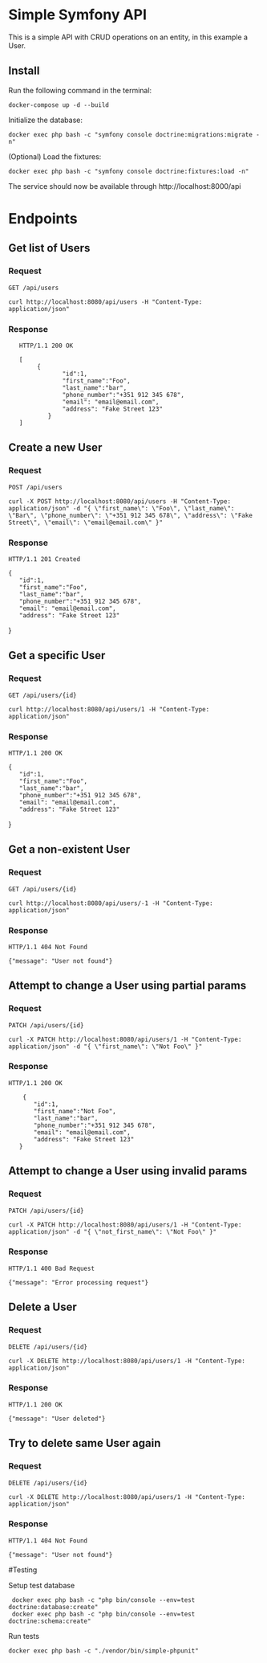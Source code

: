 # Simple Symfony API

This is a simple API with CRUD operations on an entity, in this example a User.


## Install
Run the following command in the terminal:

    docker-compose up -d --build


Initialize the database:
    
    docker exec php bash -c "symfony console doctrine:migrations:migrate -n"

(Optional) Load the fixtures:

    docker exec php bash -c "symfony console doctrine:fixtures:load -n"


The service should now be available through http://localhost:8000/api

# Endpoints

## Get list of Users

### Request

`GET /api/users`

    curl http://localhost:8080/api/users -H "Content-Type: application/json"

### Response

       HTTP/1.1 200 OK
    
       [
            {
                   "id":1,
                   "first_name":"Foo",
                   "last_name":"bar",
                   "phone_number":"+351 912 345 678",
                   "email": "email@email.com",
                   "address": "Fake Street 123"
               }
       ]

## Create a new User

### Request

`POST /api/users`

    curl -X POST http://localhost:8080/api/users -H "Content-Type: application/json" -d "{ \"first_name\": \"Foo\", \"last_name\": \"Bar\", \"phone_number\": \"+351 912 345 678\", \"address\": \"Fake Street\", \"email\": \"email@email.com\" }"

### Response

    HTTP/1.1 201 Created

    {
       "id":1,
       "first_name":"Foo",
       "last_name":"bar",
       "phone_number":"+351 912 345 678",
       "email": "email@email.com",
       "address": "Fake Street 123"
   }

## Get a specific User

### Request

`GET /api/users/{id}`

    curl http://localhost:8080/api/users/1 -H "Content-Type: application/json"

### Response

    HTTP/1.1 200 OK

    {
       "id":1,
       "first_name":"Foo",
       "last_name":"bar",
       "phone_number":"+351 912 345 678",
       "email": "email@email.com",
       "address": "Fake Street 123"
   }

## Get a non-existent User

### Request

`GET /api/users/{id}`

    curl http://localhost:8080/api/users/-1 -H "Content-Type: application/json"

### Response

    HTTP/1.1 404 Not Found

    {"message": "User not found"}
   

## Attempt to change a User using partial params

### Request

`PATCH /api/users/{id}`

    curl -X PATCH http://localhost:8080/api/users/1 -H "Content-Type: application/json" -d "{ \"first_name\": \"Not Foo\" }"


### Response

    HTTP/1.1 200 OK
    
        {
           "id":1,
           "first_name":"Not Foo",
           "last_name":"bar",
           "phone_number":"+351 912 345 678",
           "email": "email@email.com",
           "address": "Fake Street 123"
       }

## Attempt to change a User using invalid params

### Request

`PATCH /api/users/{id}`

    curl -X PATCH http://localhost:8080/api/users/1 -H "Content-Type: application/json" -d "{ \"not_first_name\": \"Not Foo\" }"

### Response

    HTTP/1.1 400 Bad Request

    {"message": "Error processing request"}
    

## Delete a User

### Request

`DELETE /api/users/{id}`

    curl -X DELETE http://localhost:8080/api/users/1 -H "Content-Type: application/json"

### Response

   
    HTTP/1.1 200 OK
    
    {"message": "User deleted"}


## Try to delete same User again

### Request

`DELETE /api/users/{id}`

    curl -X DELETE http://localhost:8080/api/users/1 -H "Content-Type: application/json"

### Response

    HTTP/1.1 404 Not Found

    {"message": "User not found"}



#Testing

Setup test database
    
     docker exec php bash -c "php bin/console --env=test doctrine:database:create"
     docker exec php bash -c "php bin/console --env=test doctrine:schema:create"


Run tests

    docker exec php bash -c "./vendor/bin/simple-phpunit"
